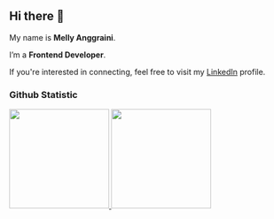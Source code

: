 ## Hi there 👋

My name is **Melly Anggraini**.<br>
 
I’m a **Frontend Developer**.<br>
 
If you're interested in connecting, feel free to visit my [LinkedIn](https://www.linkedin.com/in/mellyanggr) profile.
 
### Github Statistic
<p align="left">
<a href="https://github.com/mellyaaaaa">
  <img height="180em" src="https://github-readme-stats-eight-theta.vercel.app/api?username=mellyaaaaa&show_icons=true&theme=algolia&include_all_commits=true&count_private=true"/>
  <img height="180em" src="https://github-readme-stats-eight-theta.vercel.app/api/top-langs/?username=mellyaaaaa&layout=compact&layout=compact&theme=algolia"/>
</a>
</p>
<!--
**mellyaaaaa/mellyaaaaa** is a ✨ _special_ ✨ repository because its `README.md` (this file) appears on your GitHub profile.

Here are some ideas to get you started:

- 🔭 I’m currently working on ...
- 🌱 I’m currently learning ...
- 👯 I’m looking to collaborate on ...
- 🤔 I’m looking for help with ...
- 💬 Ask me about ...
- 📫 How to reach me: ...
- 😄 Pronouns: ...
- ⚡ Fun fact: ...
-->

